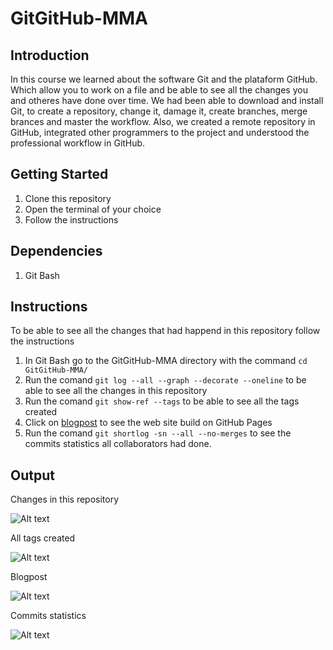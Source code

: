 # GitGitHub-MMA


## Introduction

In this course we learned about the software Git and the plataform GitHub. Which allow you to work on a file and be able to see all the changes you and otheres have done over time. We had been able to download and install Git, to create a repository, change it, damage it, create branches, merge brances and master the workflow. Also, we created a remote repository in GitHub, integrated other programmers to the project and understood the professional workflow in GitHub.

## Getting Started

1. Clone this repository
2. Open the terminal of your choice
3. Follow the instructions

## Dependencies

1. Git Bash

## Instructions

To be able to see all the changes that had happend in this repository follow the instructions

1. In Git Bash go to the GitGitHub-MMA directory with the command `cd GitGitHub-MMA/`
2. Run the comand `git log --all --graph --decorate --oneline` to be able to see all the changes in this repository 
3. Run the comand `git show-ref --tags` to be able to see all the tags created
4. Click on [blogpost](https://manjarrezavila.github.io/GitGitHub-MMA/blogpost.html) to see the web site build on GitHub Pages
5. Run the comand `git shortlog -sn --all --no-merges` to see the commits statistics all collaborators had done.



## Output

Changes in this repository

![Alt text](http://i.imgur.com/JK59Lsr.png?raw=true "Changes")

All tags created

![Alt text](http://i.imgur.com/6WZFRRh.png?raw=true "Tags")

Blogpost

![Alt text](http://i.imgur.com/AAKLz6S.png?raw=true "Blogpost")

Commits statistics

![Alt text](http://i.imgur.com/sUTpFrU.png?raw=true "Commits")

